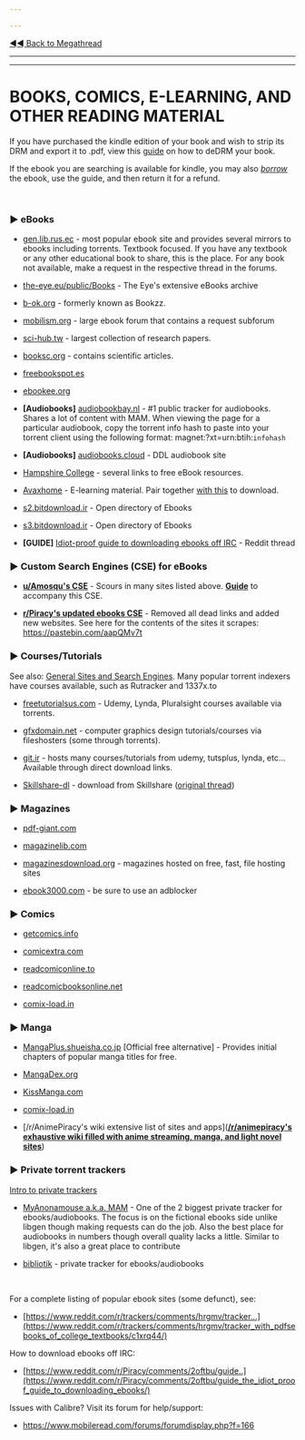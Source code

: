 ---
---
[◄◄ Back to Megathread](https://www.reddit.com/r/Piracy/wiki/megathread)

---
---

# BOOKS, COMICS, E-LEARNING, AND OTHER READING MATERIAL

If you have purchased the kindle edition of your book and wish to strip its DRM and export it to .pdf, view this [guide](https://www.reddit.com/r/Piracy/comments/7vc3uv/guide_to_copy_kindle_content_to_pdf_using_calibre/) on how to deDRM your book. 

If the ebook you are searching is available for kindle, you may also [*borrow*](https://www.reddit.com/r/Piracy/comments/3ma9qe/guide_how_to_rent_your_textbooks_for_free_from/) the ebook, use the guide, and then return it for a refund.

&nbsp;

### ► **eBooks**

* [gen.lib.rus.ec](http://gen.lib.rus.ec/) - most popular ebook site and provides several mirrors to ebooks including torrents. Textbook focused. If you have any textbook or any other educational book to share, this is the place. For any book not available, make a request in the respective thread in the forums.
* [the-eye.eu/public/Books](https://the-eye.eu/public/Books/) - The Eye's extensive eBooks archive
* [b-ok.org](https://b-ok.org/) - formerly known as Bookzz.
* [mobilism.org](https://forum.mobilism.org/viewforum.php?f=106) - large ebook forum that contains a request subforum
* [sci-hub.tw](https://sci-hub.tw/) - largest collection of research papers.
* [booksc.org](https://booksc.org) - contains scientific articles.
* [freebookspot.es](http://www.freebookspot.es/)
* [ebookee.org](https://ebookee.org/)
* **[Audiobooks]** [audiobookbay.nl](http://audiobookbay.nl/) - #1 public tracker for audiobooks. Shares a lot of content with MAM. When viewing the page for a particular audiobook, copy the torrent info hash to paste into your torrent client using the following format: magnet:?xt=urn:btih:`infohash`
* **[Audiobooks]** [audiobooks.cloud](https://audiobooks.cloud/) - DDL audiobook site
* [Hampshire College](https://www.hampshire.edu/library/links-to-free-ebook-resources) - several links to free eBook resources.
* [Avaxhome](https://avxhm.se/) - E-learning material. Pair together [with this](https://www.reddit.com/r/Piracy/comments/d0rfpe/download_ebooks_on_avaxhome_for_free/) to download.
* [s2.bitdownload.ir](http://s2.bitdownload.ir/) - Open directory of Ebooks
* [s3.bitdownload.ir](http://s3.bitdownload.ir/) - Open directory of Ebooks
* **[GUIDE]** [Idiot-proof guide to downloading ebooks off IRC](https://www.reddit.com/r/Piracy/comments/2oftbu/guide_the_idiot_proof_guide_to_downloading_ebooks/) - Reddit thread


### ► **Custom Search Engines (CSE) for eBooks**

* [**u/Amosqu's CSE**](https://cse.google.com/cse/publicurl?cx=011394183039475424659:5bfyqg89ers) - Scours in many sites listed above. [**Guide**](https://www.reddit.com/r/Piracy/comments/3i9y7n/guide_for_finding_textbooks/) to accompany this CSE.
* [**r/Piracy's updated ebooks CSE**](https://cse.google.com/cse?cx=003753031376654422446:szjag5vbefo) - Removed all dead links and added new websites. See here for the contents of the sites it scrapes: https://pastebin.com/aapQMv7t

### ► **Courses/Tutorials**

See also: [General Sites and Search Engines](https://www.reddit.com/r/Piracy/wiki/megathread/general_sites_and_search_engines). Many popular torrent indexers have courses available, such as Rutracker and 1337x.to

* [freetutorialsus.com](https://freetutorialsus.com/) - Udemy, Lynda, Pluralsight courses available via  torrents.
* [gfxdomain.net](http://forum.gfxdomain.net/forums/others-tutorials.42/) - computer graphics design tutorials/courses via fileshosters (some through torrents).
* [git.ir](https://git.ir/) - hosts many courses/tutorials from udemy, tutsplus, lynda, etc... Available through direct download links.
* [Skillshare-dl](https://github.com/mrwnwttk/skillshare-dl) - download from Skillshare ([original thread](https://www.reddit.com/r/Piracy/comments/dn16jp/skillsharedl_now_with_windows_support/))


### ► **Magazines**

* [pdf-giant.com](http://pdf-giant.com/)
* [magazinelib.com](https://magazinelib.com/)
* [magazinesdownload.org](https://magazinesdownload.org/) - magazines hosted on free, fast, file hosting sites 
* [ebook3000.com](http://ebook3000.com/) - be sure to use an adblocker

### ► **Comics**

* [getcomics.info](http://getcomics.info/)
* [comicextra.com](https://www.comicextra.com/)
* [readcomiconline.to](https://readcomiconline.to/)
* [readcomicbooksonline.net](https://readcomicbooksonline.net/)
* [comix-load.in](https://comix-load.in/)


### ► **Manga**

* [MangaPlus.shueisha.co.jp](https://mangaplus.shueisha.co.jp/) [Official free alternative] - Provides initial chapters of popular manga titles for free.
* [MangaDex.org](https://mangadex.org/)
* [KissManga.com](http://kissmanga.com/)
* [comix-load.in](https://comix-load.in/)
* [/r/AnimePiracy's wiki extensive list of sites and apps]([**/r/animepiracy's exhaustive wiki filled with anime streaming, manga, and light novel sites**](https://docs.zoho.com.au/sheet/open/stzn58acc24611fea414e8901724ff4510fe8/sheets/Anime/ranges/B100))

### ► **Private torrent trackers**

[Intro to private trackers](https://www.reddit.com/r/Piracy/wiki/guides/private_trackers)

* [MyAnonamouse a.k.a. MAM](https://www.myanonamouse.net/) - One of the 2 biggest private tracker for ebooks/audiobooks. The focus is on the fictional ebooks side unlike libgen though making requests can do the job. Also the best place for audiobooks in numbers though overall quality lacks a little. Similar to libgen, it's also a great place to contribute
* [bibliotik](https://bibliotik.me/) - private tracker for ebooks/audiobooks

&nbsp;

For a complete listing of popular ebook sites (some defunct), see:

* [https://www.reddit.com/r/trackers/comments/hrgmv/tracker...](https://www.reddit.com/r/trackers/comments/hrgmv/tracker_with_pdfsebooks_of_college_textbooks/c1xrq44/)

How to download ebooks off IRC:

* [https://www.reddit.com/r/Piracy/comments/2oftbu/guide..](https://www.reddit.com/r/Piracy/comments/2oftbu/guide_the_idiot_proof_guide_to_downloading_ebooks/)

Issues with Calibre? Visit its forum for help/support:

* https://www.mobileread.com/forums/forumdisplay.php?f=166

&nbsp;